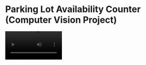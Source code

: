 # Parking Lot Availability Counter (Computer Vision Project)

<video src='https://i.imgur.com/6LNaLwm.mp4' width=180/>